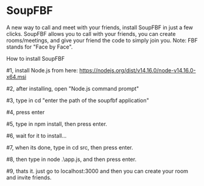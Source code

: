 # SoupFBF
A new way to call and meet with your friends, install SoupFBF in just a few clicks.
SoupFBF allows you to call with your friends, you can create rooms/meetings, and give your friend the code to simply join you.
Note: FBF stands for "Face by Face".

How to install SoupFBF

#1, install Node.js from here: https://nodejs.org/dist/v14.16.0/node-v14.16.0-x64.msi

#2, after installing, open "Node.js command prompt"

#3, type in cd "enter the path of the soupfbf application"

#4, press enter

#5, type in npm install, then press enter.

#6, wait for it to install...

#7, when its done, type in cd src, then press enter.

#8, then type in node .\app.js, and then press enter.

#9, thats it. just go to localhost:3000 and then you can create your room and invite friends.
